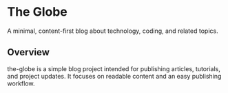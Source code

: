 # The Globe

A minimal, content-first blog about technology, coding, and related topics.

## Overview

the-globe is a simple blog project intended for publishing articles, tutorials, and project updates. It focuses on readable content and an easy publishing workflow.
